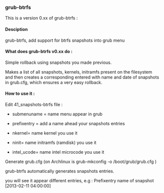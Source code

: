 ### grub-btrfs


This is a version 0.xx of grub-btrfs :

#### Desciption

grub-btrfs, add support for btrfs snapshots into grub menu

#### What does grub-btrfs v0.xx do :

Simple rollback using snapshots you made previous.

Makes a list of all snapshots, kernels, initramfs present on the filesystem and then creates a corresponding entered with name and date of snapshots in grub.cfg, which ensures a very easy rollback.

#### How to use it :

Edit 41_snapshots-btrfs file :

* submenuname = name menu appear in grub

* prefixentry = add a name ahead your snapshots entries

* nkernel= name kernel you use it

* ninit= name initramfs (ramdisk) you use it

* intel_ucode= name intel microcode you use it

Generate grub.cfg (on Archlinux is grub-mkconfig -o /boot/grub/grub.cfg )

grub-btrfs automatically generates snapshots entries.

you will see it appear different entries, e.g : Prefixentry name of snapshot [2013-02-11 04:00:00]
